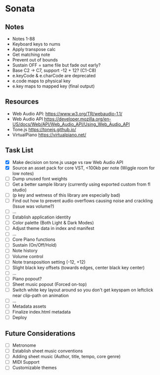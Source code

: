 # Sonata

## Notes

- Notes 1-88
- Keyboard keys to nums
- Apply transpose calc
- Get matching note
- Prevent out of bounds
- Sustain OFF = same file but fade out early?
- Base C2 -> C7, support -12 + 12? (C1-C8)
- e.keyCode & e.charCode are deprecated
- e.code maps to physical key
- e.key maps to mapped key (final output)

## Resources

- Web Audio API: https://www.w3.org/TR/webaudio-1.1/
- Web Audio API https://developer.mozilla.org/en-US/docs/Web/API/Web_Audio_API/Using_Web_Audio_API
- Tone.js https://tonejs.github.io/
- VirtualPiano https://virtualpiano.net/

## Task List

- [x] Make decision on tone.js usage vs raw Web Audio API
- [x] Source an asset pack for core VST, <100kb per note (Wiggle room for low notes)
- [ ] Dump unused font weights
- [ ] Get a better sample library (currently using exported custom from fl studio)
- [ ] (p key and wetness of this library are especially bad)
- [ ] Find out how to prevent audio overflows causing noise and crackling (Issue was volume?)
- [ ] ...
- [ ] Establish application identity
- [ ] Color palette (Both Light & Dark Modes)
- [ ] Adjust theme data in index and manifest
- [ ] ...
- [ ] Core Piano functions
- [ ] Sustain (On/Off/Hold)
- [ ] Note history
- [ ] Volume control
- [ ] Note transposition setting (-12, +12)
- [ ] Slight black key offsets (towards edges, center black key center)
- [ ] ...
- [ ] Piano popout?
- [ ] Sheet music popout (Forced on-top)
- [ ] Switch white key layout around so you don't get keyspam on leftclick near clip-path on animation
- [ ] ...
- [ ] Metadata assets
- [ ] Finalize index.html metadata
- [ ] Deploy

## Future Considerations

- [ ] Metronome
- [ ] Establish sheet music conventions
- [ ] Adding sheet music (Author, title, tempo, core genre)
- [ ] MIDI Support
- [ ] Customizable themes

